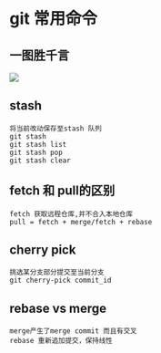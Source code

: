 # git 常用命令



## 一图胜千言

![](images\wiki\git.png)

## stash

```
将当前改动保存至stash 队列
git stash
git stash list
git stash pop
git stash clear
```

## fetch 和 pull的区别

```
fetch 获取远程仓库,并不合入本地仓库
pull = fetch + merge/fetch + rebase
```

## cherry pick

```
挑选某分支部分提交至当前分支
git cherry-pick commit_id
```

## rebase vs merge

```
merge产生了merge commit 而且有交叉
rebase 重新追加提交，保持线性
```

